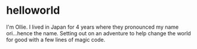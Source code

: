 # helloworld

I'm Ollie. I lived in Japan for 4 years where they pronounced my name ori...hence the name. Setting out on an adventure to help change the world for good with a few lines of magic code. 
